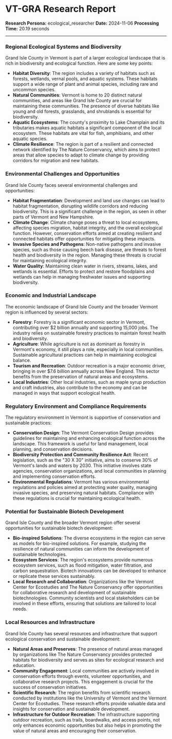 # VT-GRA Research Report

**Research Persona:** ecological_researcher
**Date:** 2024-11-06
**Processing Time:** 20.19 seconds

---

### Regional Ecological Systems and Biodiversity

Grand Isle County in Vermont is part of a larger ecological landscape that is rich in biodiversity and ecological function. Here are some key points:

- **Habitat Diversity**: The region includes a variety of habitats such as forests, wetlands, vernal pools, and aquatic systems. These habitats support a wide range of plant and animal species, including rare and uncommon species.
- **Natural Communities**: Vermont is home to 20 distinct natural communities, and areas like Grand Isle County are crucial for maintaining these communities. The presence of diverse habitats like young and old forests, grasslands, and shrublands is essential for biodiversity.
- **Aquatic Ecosystems**: The county's proximity to Lake Champlain and its tributaries makes aquatic habitats a significant component of the local ecosystem. These habitats are vital for fish, amphibians, and other aquatic species.
- **Climate Resilience**: The region is part of a resilient and connected network identified by The Nature Conservancy, which aims to protect areas that allow species to adapt to climate change by providing corridors for migration and new habitats.

### Environmental Challenges and Opportunities

Grand Isle County faces several environmental challenges and opportunities:

- **Habitat Fragmentation**: Development and land use changes can lead to habitat fragmentation, disrupting wildlife corridors and reducing biodiversity. This is a significant challenge in the region, as seen in other parts of Vermont and New Hampshire.
- **Climate Change**: Climate change poses a threat to local ecosystems, affecting species migration, habitat integrity, and the overall ecological function. However, conservation efforts aimed at creating resilient and connected habitats offer opportunities for mitigating these impacts.
- **Invasive Species and Pathogens**: Non-native pathogens and invasive species, such as those causing beech bark disease, are threats to forest health and biodiversity in the region. Managing these threats is crucial for maintaining ecological integrity.
- **Water Quality**: Maintaining clean water in rivers, streams, lakes, and wetlands is essential. Efforts to protect and restore floodplains and wetlands can help in managing freshwater issues and supporting biodiversity.

### Economic and Industrial Landscape

The economic landscape of Grand Isle County and the broader Vermont region is influenced by several sectors:

- **Forestry**: Forestry is a significant economic sector in Vermont, contributing over $2 billion annually and supporting 15,000 jobs. The industry relies on sustainable forestry practices to maintain forest health and biodiversity.
- **Agriculture**: While agriculture is not as dominant as forestry in Vermont's economy, it still plays a role, especially in local communities. Sustainable agricultural practices can help in maintaining ecological balance.
- **Tourism and Recreation**: Outdoor recreation is a major economic driver, bringing in over $7.6 billion annually across New England. This sector benefits from the preservation of natural areas and ecosystems.
- **Local Industries**: Other local industries, such as maple syrup production and craft industries, also contribute to the economy and can be managed in ways that support ecological health.

### Regulatory Environment and Compliance Requirements

The regulatory environment in Vermont is supportive of conservation and sustainable practices:

- **Conservation Design**: The Vermont Conservation Design provides guidelines for maintaining and enhancing ecological function across the landscape. This framework is useful for land management, local planning, and conservation decisions.
- **Biodiversity Protection and Community Resilience Act**: Recent legislation, such as the "30 X 30" initiative, aims to conserve 30% of Vermont's lands and waters by 2030. This initiative involves state agencies, conservation organizations, and local communities in planning and implementing conservation efforts.
- **Environmental Regulations**: Vermont has various environmental regulations and policies aimed at protecting water quality, managing invasive species, and preserving natural habitats. Compliance with these regulations is crucial for maintaining ecological health.

### Potential for Sustainable Biotech Development

Grand Isle County and the broader Vermont region offer several opportunities for sustainable biotech development:

- **Bio-inspired Solutions**: The diverse ecosystems in the region can serve as models for bio-inspired solutions. For example, studying the resilience of natural communities can inform the development of sustainable technologies.
- **Ecosystem Services**: The region's ecosystems provide numerous ecosystem services, such as flood mitigation, water filtration, and carbon sequestration. Biotech innovations can be developed to enhance or replicate these services sustainably.
- **Local Research and Collaboration**: Organizations like the Vermont Center for Ecostudies and The Nature Conservancy offer opportunities for collaborative research and development of sustainable biotechnologies. Community scientists and local stakeholders can be involved in these efforts, ensuring that solutions are tailored to local needs.

### Local Resources and Infrastructure

Grand Isle County has several resources and infrastructure that support ecological conservation and sustainable development:

- **Natural Areas and Preserves**: The presence of natural areas managed by organizations like The Nature Conservancy provides protected habitats for biodiversity and serves as sites for ecological research and education.
- **Community Engagement**: Local communities are actively involved in conservation efforts through events, volunteer opportunities, and collaborative research projects. This engagement is crucial for the success of conservation initiatives.
- **Scientific Research**: The region benefits from scientific research conducted by institutions like the University of Vermont and the Vermont Center for Ecostudies. These research efforts provide valuable data and insights for conservation and sustainable development.
- **Infrastructure for Outdoor Recreation**: The infrastructure supporting outdoor recreation, such as trails, boardwalks, and access points, not only enhances economic opportunities but also helps in promoting the value of natural areas and encouraging their conservation.